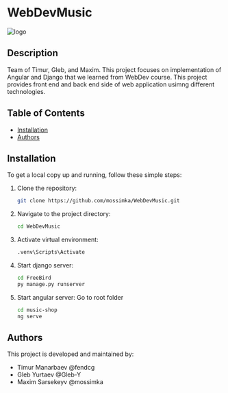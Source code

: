 # WebDevMusic
![logo](https://github.com/user-attachments/assets/9b62a718-bd95-426d-ab38-84384c86e851)

## Description
Team of Timur, Gleb, and Maxim. This project focuses on implementation of Angular and Django that we learned from WebDev course. This project provides front end and back end side of web application usimng different technologies.

## Table of Contents
- [Installation](#installation)
- [Authors](#authors)

## Installation
To get a local copy up and running, follow these simple steps:

1. Clone the repository:
    ```sh
    git clone https://github.com/mossimka/WebDevMusic.git
    ```
2. Navigate to the project directory:
    ```sh
    cd WebDevMusic
    ```
3. Activate virtual environment:
   ```sh
   .venv\Scripts\Activate
    ```
5. Start django server:
   ```sh
   cd FreeBird
   py manage.py runserver
    ```
6. Start angular server:
   Go to root folder
   ```sh
   cd music-shop
   ng serve
   ```

## Authors

This project is developed and maintained by:

- Timur Manarbaev @fendcg
- Gleb Yurtaev @Gleb-Y
- Maxim Sarsekeyv @mossimka

